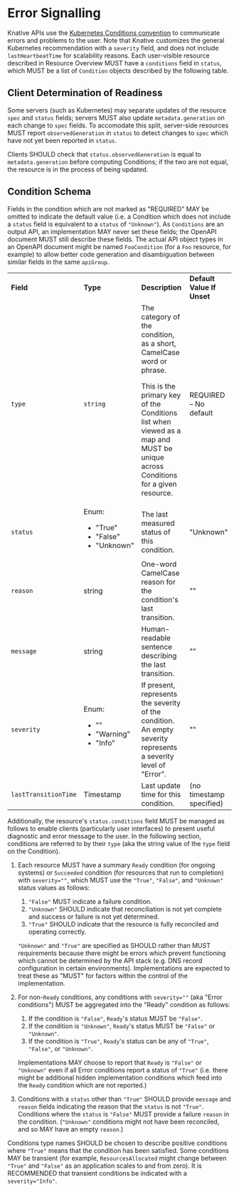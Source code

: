 # Error Signalling

Knative APIs use the
[Kubernetes Conditions convention](https://github.com/kubernetes/community/blob/master/contributors/devel/sig-architecture/api-conventions.md#typical-status-properties)
to communicate errors and problems to the user. Note that Knative customizes the
general Kubernetes recommendation with a `severity` field, and does not include
`lastHeartbeatTime` for scalability reasons. Each user-visible resource
described in Resource Overview MUST have a `conditions` field in `status`, which
MUST be a list of `Condition` objects described by the following table.

## Client Determination of Readiness

Some servers (such as Kubernetes) may separate updates of the resource `spec`
and `status` fields; servers MUST also update `metadata.generation` on each
change to `spec` fields. To accomodate this split, server-side resources MUST
report `observedGeneration` in `status` to detect changes to `spec` which have
not yet been reported in `status`.

Clients SHOULD check that `status.observedGeneration` is equal to
`metadata.generation` before computing Conditions; if the two are not equal, the
resource is in the process of being updated.

## Condition Schema

Fields in the condition which are not marked as "REQUIRED" MAY be omitted to
indicate the default value (i.e. a Condition which does not include a `status`
field is equivalent to a `status` of `"Unknown"`). As `Conditions` are an output
API, an implementation MAY never set these fields; the OpenAPI document MUST
still describe these fields. The actual API object types in an OpenAPI document
might be named `FooCondition` (for a `Foo` resource, for example) to allow
better code generation and disambiguation between similar fields in the same
`apiGroup`.

<table>
  <tr>
   <td><strong>Field</strong>
   </td>
   <td><strong>Type</strong>
   </td>
   <td><strong>Description</strong>
   </td>
   <td><strong>Default Value If Unset</strong>
   </td>
  </tr>
  <tr>
   <td><code>type</code>
   </td>
   <td><code>string</code>
   </td>
   <td>The category of the condition, as a short, CamelCase word or phrase.
<p>
This is the primary key of the Conditions list when viewed as a map and MUST be
unique across Conditions for a given resource.
   </td>
   <td>REQUIRED – No default
   </td>
  </tr>
  <tr>
   <td><code>status</code>
   </td>
   <td>Enum:<ul>

<li>"True"
<li>"False"
<li>"Unknown"</li></ul>

   </td>
   <td>The last measured status of this condition.
   </td>
   <td>"Unknown"
   </td>
  </tr>
  <tr>
   <td><code>reason</code>
   </td>
   <td>string
   </td>
   <td>One-word CamelCase reason for the condition's last transition.
   </td>
   <td>""
   </td>
  </tr>
  <tr>
   <td><code>message</code>
   </td>
   <td>string
   </td>
   <td>Human-readable sentence describing the last transition.
   </td>
   <td>""
   </td>
  </tr>
  <tr>
   <td><code>severity</code>
   </td>
   <td>Enum:<ul>

<li>""
<li>"Warning"
<li>"Info"</li></ul>

   </td>
   <td>If present, represents the severity of the condition. An empty severity represents a severity level of "Error". 
   </td>
   <td>""
   </td>
  </tr>
  <tr>
   <td><code>lastTransitionTime</code>
   </td>
   <td>Timestamp
   </td>
   <td>Last update time for this condition.
   </td>
   <td>(no timestamp specified)
   </td>
  </tr>
</table>

Additionally, the resource's `status.conditions` field MUST be managed as
follows to enable clients (particularly user interfaces) to present useful
diagnostic and error message to the user. In the following section, conditions
are referred to by their `type` (aka the string value of the `type` field on the
Condition).

1.  Each resource MUST have a summary `Ready` condition (for ongoing systems) or
    `Succeeded` condition (for resources that run to completion) with
    `severity=""`, which MUST use the `"True"`, `"False"`, and `"Unknown"`
    status values as follows:

    1.  `"False"` MUST indicate a failure condition.
    1.  `"Unknown"` SHOULD indicate that reconciliation is not yet complete and
        success or failure is not yet determined.
    1.  `"True"` SHOULD indicate that the resource is fully reconciled and
        operating correctly.

    `"Unknown"` and `"True"` are specified as SHOULD rather than MUST
    requirements because there might be errors which prevent functioning which
    cannot be determined by the API stack (e.g. DNS record configuration in
    certain environments). Implementations are expected to treat these as "MUST"
    for factors within the control of the implementation.

1.  For non-`Ready` conditions, any conditions with `severity=""` (aka "Error
    conditions") MUST be aggregated into the "Ready" condition as follows:

    1.  If the condition is `"False"`, `Ready`'s status MUST be `"False"`.
    1.  If the condition is `"Unknown"`, `Ready`'s status MUST be `"False"` or
        `"Unknown"`.
    1.  If the condition is `"True"`, `Ready`'s status can be any of `"True"`,
        `"False"`, or `"Unknown"`.

    Implementations MAY choose to report that `Ready` is `"False"` or
    `"Unknown"` even if all Error conditions report a status of `"True"` (i.e.
    there might be additional hidden implementation conditions which feed into
    the `Ready` condition which are not reported.)

1.  Conditions with a `status` other than `"True"` SHOULD provide `message` and
    `reason` fields indicating the reason that the `status` is not `"True"`.
    Conditions where the `status` is `"False"` MUST provide a failure `reason`
    in the condition. (`"Unknown"` conditions might not have been reconciled,
    and so MAY have an empty `reason`.)

Conditions type names SHOULD be chosen to describe positive conditions where
`"True"` means that the condition has been satisfied. Some conditions MAY be
transient (for example, `ResourcesAllocated` might change between `"True"` and
`"False"` as an application scales to and from zero). It is RECOMMENDED that
transient conditions be indicated with a `severity="Info"`.
